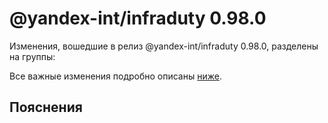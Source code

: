 # @yandex-int/infraduty 0.98.0

<!-- ЧЕЛОВЕЧЕСКОЕ ВСТУПЛЕНИЕ -->

Изменения, вошедшие в релиз @yandex-int/infraduty 0.98.0, разделены на группы:

Все важные изменения подробно описаны [ниже](#Пояснения).

## Пояснения

